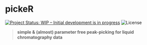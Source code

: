 # pickeR
[![Project Status: WIP – Initial development is in progress](http://www.repostatus.org/badges/latest/wip.svg)](http://www.repostatus.org/#wip) ![License](https://img.shields.io/badge/license-GNU%20GPL%20v3.0-blue.svg "GNU GPL v3.0")

> __simple & (almost) parameter free peak-picking for liquid chromatography data__
